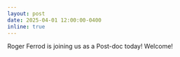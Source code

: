 ```yaml
---
layout: post
date: 2025-04-01 12:00:00-0400
inline: true
---
```


Roger Ferrod is joining us as a Post-doc today! Welcome!
